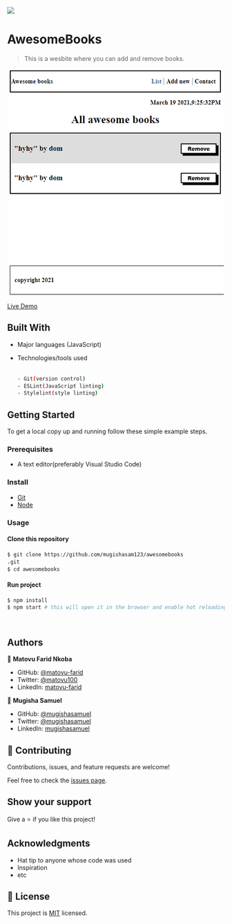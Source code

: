 ![](https://img.shields.io/badge/AwesomeBooks-blueviolet)

# AwesomeBooks

>This is a wesbite where you can add and remove books.

![screenshot](./assets/screenshots/screenshot.PNG)


[Live Demo](https://mugishasam123.github.io/awesomebooks/)


## Built With

- Major languages (JavaScript)
- Technologies/tools used 

  
  ``` bash
 
  - Git(version control)
  - ESLint(JavaScript linting)
  - Stylelint(style linting)

  ```


## Getting Started

To get a local copy up and running follow these simple example steps.

### Prerequisites
 - A text editor(preferably Visual Studio Code)
### Install
  -  [Git](https://git-scm.com/downloads)
  -  [Node](https://nodejs.org/en/download/)
### Usage
#### Clone this repository

```bash
$ git clone https://github.com/mugishasam123/awesomebooks
.git
$ cd awesomebooks

```
#### Run project

```bash
$ npm install
$ npm start # this will open it in the browser and enable hot reloading
```

  <br>


## Authors

👤 **Matovu Farid Nkoba**

- GitHub: [@matovu-farid](https://github.com/matovu-farid)
- Twitter: [@matovu100](https://twitter.com/matovu100)
- LinkedIn: [matovu-farid](https://www.linkedin.com/in/matovu-farid-48b80257)

👤 **Mugisha Samuel**

- GitHub: [@mugishasamuel](https://github.com/mugishasam123)
- Twitter: [@mugishasamuel](https://twitter.com/mugishasamuel42/)
- LinkedIn: [mugishasamuel](https://www.linkedin.com/in/mugisha-samuel-55a905208/)


## 🤝 Contributing

Contributions, issues, and feature requests are welcome!

Feel free to check the [issues page](https://github.com/mugishasam123/awesomebooks/issues).

## Show your support

Give a ⭐️ if you like this project!

## Acknowledgments

- Hat tip to anyone whose code was used
- Inspiration
- etc
## 📝 License

This project is [MIT](https://opensource.org/licenses/MIT) licensed.
